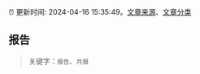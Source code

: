:alarm_clock: 更新时间: 2024-04-16 15:35:49。[文章来源](/README.md)、[文章分类](/TAGS.md)

## 报告


> 关键字：`报告`、`月报`



